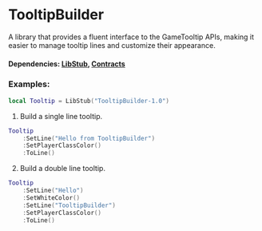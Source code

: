 # TooltipBuilder

A library that provides a fluent interface to the GameTooltip APIs, making it easier to manage tooltip lines and customize their appearance.

#### Dependencies: [LibStub](https://www.curseforge.com/wow/addons/libstub), [Contracts](https://github.com/Eyal-WowHub/Contracts)

### Examples:

```lua
local Tooltip = LibStub("TooltipBuilder-1.0")
```

1. Build a single line tooltip.
```lua
Tooltip
    :SetLine("Hello from TooltipBuilder")
    :SetPlayerClassColor()
    :ToLine()
```

2. Build a double line tooltip.
```lua
Tooltip
    :SetLine("Hello")
    :SetWhiteColor()
    :SetLine("TooltipBuilder")
    :SetPlayerClassColor()
    :ToLine()
```







